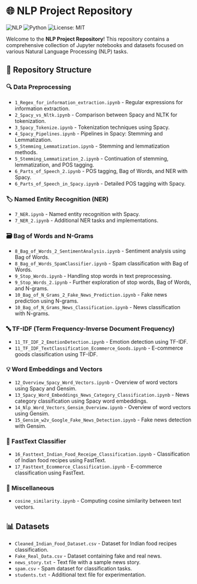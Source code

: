 # 🌐 NLP Project Repository

![NLP](https://img.shields.io/badge/NLP-Text_Processing-blue)
![Python](https://img.shields.io/badge/Python-3.8%2B-brightgreen)
![License: MIT](https://img.shields.io/badge/License-MIT-yellow)

Welcome to the **NLP Project Repository**! This repository contains a comprehensive collection of Jupyter notebooks and datasets focused on various Natural Language Processing (NLP) tasks.

## 📂 Repository Structure

### 🔍 Data Preprocessing
- `1_Regex_for_information_extraction.ipynb` - Regular expressions for information extraction.
- `2_Spacy_vs_Nltk.ipynb` - Comparison between Spacy and NLTK for tokenization.
- `3_Spacy_Tokenize.ipynb` - Tokenization techniques using Spacy.
- `4_Spacy_Pipelines.ipynb` - Pipelines in Spacy: Stemming and Lemmatization.
- `5_Stemming_Lemmatization.ipynb` - Stemming and lemmatization methods.
- `5_Stemming_Lemmatization_2.ipynb` - Continuation of stemming, lemmatization, and POS tagging.
- `6_Parts_of_Speech_2.ipynb` - POS tagging, Bag of Words, and NER with Spacy.
- `6_Parts_of_Speech_in_Spacy.ipynb` - Detailed POS tagging with Spacy.

### 🏷️ Named Entity Recognition (NER)
- `7_NER.ipynb` - Named entity recognition with Spacy.
- `7_NER_2.ipynb` - Additional NER tasks and implementations.

### 🗃️ Bag of Words and N-Grams
- `8_Bag_of_Words_2_SentimentAnalysis.ipynb` - Sentiment analysis using Bag of Words.
- `8_Bag_of_Words_SpamClassifier.ipynb` - Spam classification with Bag of Words.
- `9_Stop_Words.ipynb` - Handling stop words in text preprocessing.
- `9_Stop_Words_2.ipynb` - Further exploration of stop words, Bag of Words, and N-grams.
- `10_Bag_of_N_Grams_2_Fake_News_Prediction.ipynb` - Fake news prediction using N-grams.
- `10_Bag_of_N_Grams_News_Classification.ipynb` - News classification with N-grams.

### 🔤 TF-IDF (Term Frequency-Inverse Document Frequency)
- `11_TF_IDF_2_EmotionDetection.ipynb` - Emotion detection using TF-IDF.
- `11_TF_IDF_TextClassification_Ecommerce_Goods.ipynb` - E-commerce goods classification using TF-IDF.
  
### 💡 Word Embeddings and Vectors
- `12_Overview_Spacy_Word_Vectors.ipynb` - Overview of word vectors using Spacy and Gensim.
- `13_Spacy_Word_Embeddings_News_Category_Classification.ipynb` - News category classification using Spacy word embeddings.
- `14_Nlp_Word_Vectors_Gensim_Overview.ipynb` - Overview of word vectors using Gensim.
- `15_Gensim_w2v_Google_Fake_News_Detection.ipynb` - Fake news detection with Gensim.

### 🚀 FastText Classifier
- `16_Fasttext_Indian_Food_Receipe_Classification.ipynb` - Classification of Indian food recipes using FastText.
- `17_Fasttext_Ecommerce_Classification.ipynb` - E-commerce classification using FastText.

### 🔧 Miscellaneous
- `cosine_similarity.ipynb` - Computing cosine similarity between text vectors.

## 📊 Datasets
- `Cleaned_Indian_Food_Dataset.csv` - Dataset for Indian food recipes classification.
- `Fake_Real_Data.csv` - Dataset containing fake and real news.
- `news_story.txt` - Text file with a sample news story.
- `spam.csv` - Spam dataset for classification tasks.
- `students.txt` - Additional text file for experimentation.
